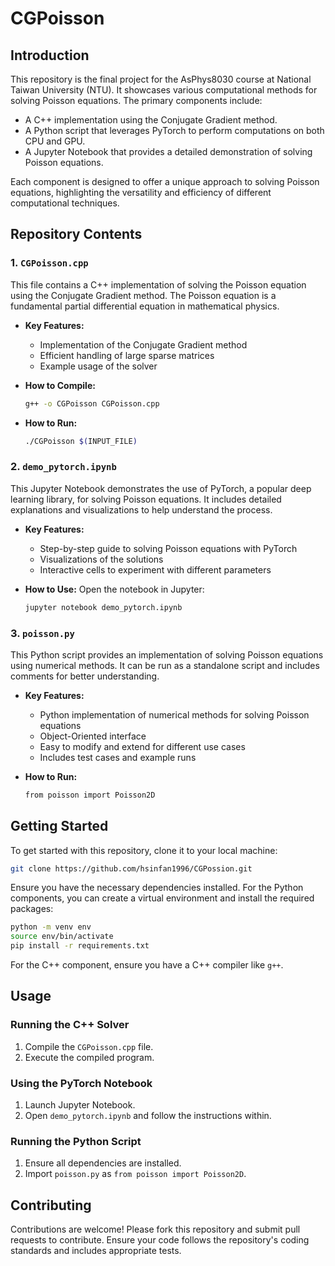 # CGPoisson

## Introduction

This repository is the final project for the AsPhys8030 course at National Taiwan University (NTU). It showcases various computational methods for solving Poisson equations. The primary components include:

- A C++ implementation using the Conjugate Gradient method.
- A Python script that leverages PyTorch to perform computations on both CPU and GPU.
- A Jupyter Notebook that provides a detailed demonstration of solving Poisson equations.

Each component is designed to offer a unique approach to solving Poisson equations, highlighting the versatility and efficiency of different computational techniques.

## Repository Contents

### 1. `CGPoisson.cpp`
This file contains a C++ implementation of solving the Poisson equation using the Conjugate Gradient method. The Poisson equation is a fundamental partial differential equation in mathematical physics.

- **Key Features:**
  - Implementation of the Conjugate Gradient method
  - Efficient handling of large sparse matrices
  - Example usage of the solver

- **How to Compile:**
  ```sh
  g++ -o CGPoisson CGPoisson.cpp
  ```

- **How to Run:**
  ```sh
  ./CGPoisson $(INPUT_FILE)
  ```

### 2. `demo_pytorch.ipynb`
This Jupyter Notebook demonstrates the use of PyTorch, a popular deep learning library, for solving Poisson equations. It includes detailed explanations and visualizations to help understand the process.

- **Key Features:**
  - Step-by-step guide to solving Poisson equations with PyTorch
  - Visualizations of the solutions
  - Interactive cells to experiment with different parameters

- **How to Use:**
  Open the notebook in Jupyter:
  ```sh
  jupyter notebook demo_pytorch.ipynb
  ```

### 3. `poisson.py`
This Python script provides an implementation of solving Poisson equations using numerical methods. It can be run as a standalone script and includes comments for better understanding.

- **Key Features:**
  - Python implementation of numerical methods for solving Poisson equations
  - Object-Oriented interface
  - Easy to modify and extend for different use cases
  - Includes test cases and example runs

- **How to Run:**
  ```sh
  from poisson import Poisson2D
  ```

## Getting Started

To get started with this repository, clone it to your local machine:

```sh
git clone https://github.com/hsinfan1996/CGPossion.git
```

Ensure you have the necessary dependencies installed. For the Python components, you can create a virtual environment and install the required packages:

```sh
python -m venv env
source env/bin/activate
pip install -r requirements.txt
```

For the C++ component, ensure you have a C++ compiler like `g++`.

## Usage

### Running the C++ Solver
1. Compile the `CGPoisson.cpp` file.
2. Execute the compiled program.

### Using the PyTorch Notebook
1. Launch Jupyter Notebook.
2. Open `demo_pytorch.ipynb` and follow the instructions within.

### Running the Python Script
1. Ensure all dependencies are installed.
2. Import `poisson.py` as `from poisson import Poisson2D`.

## Contributing

Contributions are welcome! Please fork this repository and submit pull requests to contribute. Ensure your code follows the repository's coding standards and includes appropriate tests.

